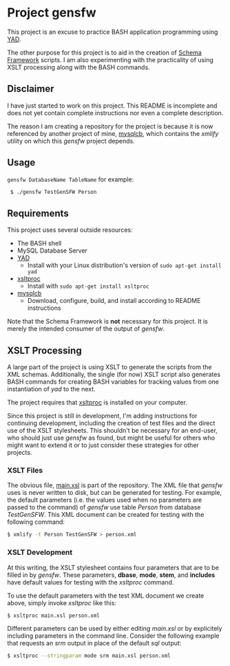 # Project gensfw

This project is an excuse to practice BASH application programming using
[YAD](https://sourceforge.net/projects/yad-dialog/).

The other purpose for this project is to aid in the creation of
[Schema Framework](https://github.com/cjungmann/schemafw) scripts.  I am
also experimenting with the practicality of using XSLT processing along
with the BASH commands.

## Disclaimer

I have just started to work on this project.  This README is incomplete
and does not yet contain complete instructions nor even a complete
description.

The reason I am creating a repository for the project is because it
is now referenced by another project of mine,
[mysqlcb](https://github.com/cjungmann/libmysqlcb), which contains the
*xmlify* utility on which this *gensfw* project depends.

## Usage

`gensfw DatabaseName TableName`
for example:
~~~sh
 $ ./gensfw TestGenSFW Person
~~~

## Requirements

This project uses several outside resources:
- The BASH shell
- MySQL Database Server
- [YAD](https://sourceforge.net/projects/yad-dialog/)
  - Install with your Linux distribution's version of `sudo apt-get install yad`
- [xsltproc](http://xmlsoft.org/XSLT/xsltproc2.html)
  - Install with `sudo apt-get install xsltproc`
- [mysqlcb](https://github.com/cjungmann/libmysqlcb)
  - Download, configure, build, and install according to README instructions

Note that the Schema Framework is **not** necessary for this project.  It is
merely the intended consumer of the output of *gensfw*.


## XSLT Processing

A large part of the project is using XSLT to generate the scripts from
the XML schemas.  Additionally, the single (for now) XSLT script also
generates BASH commands for creating BASH variables for tracking values
from one instantiation of *yad* to the next.

The project requires that [xsltproc](http://xmlsoft.org/XSLT/xsltproc2.html)
is installed on your computer.  

Since this project is still in development, I'm adding instructions
for continuing development, including the creation of test files and
the direct use of the XSLT stylesheets.  This shouldn't be necessary for
an end-user, who should just use *gensfw* as found, but might be useful
for others who might want to extend it or to just consider these
strategies for other projects.

### XSLT Files

The obvious file, [main.xsl](blob/master/main.xsl) is part of the
repository.  The XML file that *gensfw* uses is never written to disk,
but can be generated for testing.  For example, the default parameters
(i.e. the values used when no parameters are passed to the command)
of *gensfw* use table *Person* from database *TestGenSFW*.  This XML
document can be created for testing with the following command:

~~~sh
$ xmlify -t Person TestGenSFW > person.xml
~~~

### XSLT Development

At this writing, the XSLT stylesheet contains four parameters that are
to be filled in by *gensfw*.  These parameters, **dbase**, **mode**, **stem**,
and **includes** have default values for testing with the *xsltproc*
command.

To use the default parameters with the test XML document we create above,
simply invoke *xsltproc* like this:

~~~sh
$ xsltproc main.xsl person.xml
~~~

Different parameters can be used by either editing *main.xsl* or by
explicitely including parameters in the command line.  Consider the following
example that requests an *srm* output in place of the default *sql* output:

~~~sh
$ xsltproc --stringparam mode srm main.xsl person.xml
~~~

